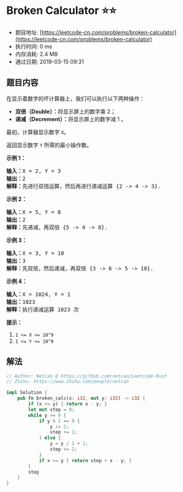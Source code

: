 # Broken Calculator :star::star:
- 题目地址: [https://leetcode-cn.com/problems/broken-calculator](https://leetcode-cn.com/problems/broken-calculator)
- 执行时间: 0 ms 
- 内存消耗: 2.4 MB
- 通过日期: 2019-03-15 09:31

## 题目内容
<p>在显示着数字的坏计算器上，我们可以执行以下两种操作：</p>

<ul>
	<li><strong>双倍（Double）：</strong>将显示屏上的数字乘 2；</li>
	<li><strong>递减（Decrement）：</strong>将显示屏上的数字减 1 。</li>
</ul>

<p>最初，计算器显示数字 <code>X</code>。</p>

<p>返回显示数字 <code>Y</code> 所需的最小操作数。</p>



<p><strong>示例 1：</strong></p>

<pre><strong>输入：</strong>X = 2, Y = 3
<strong>输出：</strong>2
<strong>解释：</strong>先进行双倍运算，然后再进行递减运算 {2 -> 4 -> 3}.
</pre>

<p><strong>示例 2：</strong></p>

<pre><strong>输入：</strong>X = 5, Y = 8
<strong>输出：</strong>2
<strong>解释：</strong>先递减，再双倍 {5 -> 4 -> 8}.
</pre>

<p><strong>示例 3：</strong></p>

<pre><strong>输入：</strong>X = 3, Y = 10
<strong>输出：</strong>3
<strong>解释：</strong>先双倍，然后递减，再双倍 {3 -> 6 -> 5 -> 10}.
</pre>

<p><strong>示例 4：</strong></p>

<pre><strong>输入：</strong>X = 1024, Y = 1
<strong>输出：</strong>1023
<strong>解释：</strong>执行递减运算 1023 次
</pre>



<p><strong>提示：</strong></p>

<ol>
	<li><code>1 <= X <= 10^9</code></li>
	<li><code>1 <= Y <= 10^9</code></li>
</ol>


## 解法
```rust
// Author: Netcan @ https://github.com/netcan/Leetcode-Rust
// Zhihu: https://www.zhihu.com/people/netcan

impl Solution {
    pub fn broken_calc(x: i32, mut y: i32) -> i32 {
        if (x >= y) { return x - y; }
        let mut step = 0;
        while y >= 0 {
            if y % 2 == 0 {
                y /= 2;
                step += 1;
            } else {
                y = y / 2 + 1;
                step += 2;
            }
            if x >= y { return step + x - y; }
        }
        step
    }
}


```